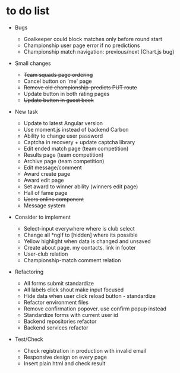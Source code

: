 # to do list
- Bugs
    - Goalkeeper could block matches only before round start
    - Championship user page error if no predictions
    - Championship match navigation: previous/next (Chart.js bug)

- Small changes
    - ~~Team squads page ordering~~
    - Cancel button on 'me' page
    - ~~Remove old championship-predicts PUT route~~
    - Update button in both rating pages
    - ~~Update button in guest book~~
    
- New task
    - Update to latest Angular version
    - Use moment.js instead of backend Carbon
    - Ability to change user password
    - Captcha in recovery + update captcha library
    - Edit ended match page (team competition)
    - Results page (team competition)
    - Archive page (team competition)
    - Edit message/comment
    - Award create page
    - Award edit page
    - Set award to winner ability (winners edit page)
    - Hall of fame page
    - ~~Users online component~~
    - Message system
    
- Consider to implement
    - Select-input everywhere where is club select
    - Change all *ngIf to [hidden] where its possible
    - Yellow highlight when data is changed and unsaved
    - Create about page. my contacts. link in footer
    - User-club relation
    - Championship-match comment relation
    
- Refactoring
    - All forms submit standardize
    - All labels click shout make input focused
    - Hide data when user click reload button - standardize
    - Refactor environment files
    - Remove confirmation popover. use confirm popup instead
    - Standardize forms with current user id
    - Backend repositories refactor
    - Backend services refactor
    
- Test/Check
    - Check registration in production with invalid email
    - Responsive design on every page
    - Insert plain html and check result